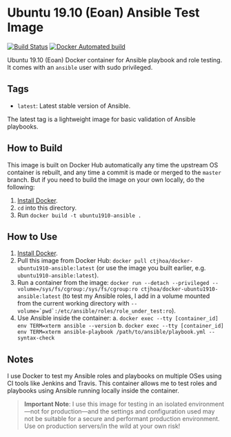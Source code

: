 # Ubuntu 19.10 (Eoan) Ansible Test Image

[![Build Status](https://travis-ci.org/ctjhoa/docker-ubuntu1910-ansible.svg?branch=master)](https://travis-ci.com/ctjhoa/docker-ubuntu1910-ansible) [![Docker Automated build](https://img.shields.io/docker/automated/ctjhoa/docker-ubuntu1910-ansible.svg?maxAge=2592000)](https://hub.docker.com/r/ctjhoa/docker-ubuntu1910-ansible/)

Ubuntu 19.10 (Eoan) Docker container for Ansible playbook and role testing.
It comes with an `ansible` user with sudo privileged.

## Tags

  - `latest`: Latest stable version of Ansible.

The latest tag is a lightweight image for basic validation of Ansible playbooks.

## How to Build

This image is built on Docker Hub automatically any time the upstream OS container is rebuilt, and any time a commit is made or merged to the `master` branch. But if you need to build the image on your own locally, do the following:

  1. [Install Docker](https://docs.docker.com/install/).
  2. `cd` into this directory.
  3. Run `docker build -t ubuntu1910-ansible .`

## How to Use

  1. [Install Docker](https://docs.docker.com/engine/installation/).
  2. Pull this image from Docker Hub: `docker pull ctjhoa/docker-ubuntu1910-ansible:latest` (or use the image you built earlier, e.g. `ubuntu1910-ansible:latest`).
  3. Run a container from the image: `docker run --detach --privileged --volume=/sys/fs/cgroup:/sys/fs/cgroup:ro ctjhoa/docker-ubuntu1910-ansible:latest` (to test my Ansible roles, I add in a volume mounted from the current working directory with ``--volume=`pwd`:/etc/ansible/roles/role_under_test:ro``).
  4. Use Ansible inside the container:
    a. `docker exec --tty [container_id] env TERM=xterm ansible --version`
    b. `docker exec --tty [container_id] env TERM=xterm ansible-playbook /path/to/ansible/playbook.yml --syntax-check`

## Notes

I use Docker to test my Ansible roles and playbooks on multiple OSes using CI tools like Jenkins and Travis. This container allows me to test roles and playbooks using Ansible running locally inside the container.

> **Important Note**: I use this image for testing in an isolated environment—not for production—and the settings and configuration used may not be suitable for a secure and performant production environment. Use on production servers/in the wild at your own risk!
